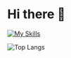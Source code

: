 # Hi there 👋 
[![My Skills](https://skillicons.dev/icons?i=java,html,css,js,androidstudio,firebase,py,ps,pr,idea,php,vscode)](https://skillicons.dev)

![Top Langs](https://github-readme-stats.vercel.app/api/top-langs/?username=indiedv&layout=compact&langs_count=10)
